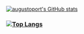 [![augustoport's GitHub stats](https://github-readme-stats.vercel.app/api?username=augustoport)](https://github.com/augustoport/github-readme-stats)

### [![Top Langs](https://github-readme-stats.vercel.app/api/top-langs/?username=augustoport)](https://github.com/augustoport/github-readme-stats)

<!--
**augustoport/augustoport** is a ✨ _special_ ✨ repository because its `README.md` (this file) appears on your GitHub profile.

Here are some ideas to get you started:

- 🔭 I’m currently working on ...
- 🌱 I’m currently learning ...
- 👯 I’m looking to collaborate on ...
- 🤔 I’m looking for help with ...
- 💬 Ask me about ...
- 📫 How to reach me: ...
- 😄 Pronouns: ...
- ⚡ Fun fact: ...


-->
